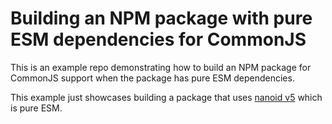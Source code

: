 # Building an NPM package with pure ESM dependencies for CommonJS
This is an example repo demonstrating how to build an NPM package for CommonJS support when the
package has pure ESM dependencies.

This example just showcases building a package that uses [nanoid v5](https://www.npmjs.com/package/nanoid) which is pure ESM. 